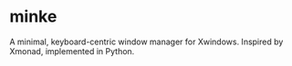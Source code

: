 # minke

A minimal, keyboard-centric window manager for Xwindows.
Inspired by Xmonad, implemented in Python.